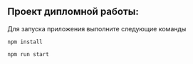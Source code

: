 ## Проект дипломной работы:

Для запуска приложения выполните следующие команды

`npm install`

`npm run start`
